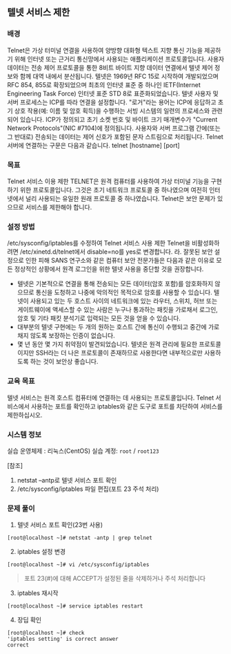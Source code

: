 ## 텔넷 서비스 제한

### 배경
Telnet은 가상 터미널 연결을 사용하여 양방향 대화형 텍스트 지향 통신 기능을 제공하기 위해 인터넷 또는 근거리 통신망에서 사용되는 애플리케이션 프로토콜입니다. 사용자 데이터는 전송 제어 프로토콜을 통한 8비트 바이트 지향 데이터 연결에서 텔넷 제어 정보와 함께 대역 내에서 분산됩니다.
텔넷은 1969년 RFC 15로 시작하여 개발되었으며 RFC 854, 855로 확장되었으며 최초의 인터넷 표준 중 하나인 IETF(Internet Engineering Task Force) 인터넷 표준 STD 8로 표준화되었습니다.
텔넷 사용자 및 서버 프로세스는 ICP를 따라 연결을 설정합니다. "로거"라는 용어는 ICP에 응답하고 초기 상호 작용(예: 이름 및 암호 획득)을 수행하는 서빙 시스템의 일련의 프로세스와 관련되어 있습니다. ICP가 정의되고 초기 소켓 번호 및 바이트 크기 매개변수가 "Current Network Protocols"(NIC #7104)에 정의됩니다.
사용자와 서버 프로그램 간에(또는 그 반대로) 전송되는 데이터는 제어 신호가 포함된 문자 스트림으로 처리됩니다.
Telnet 서버에 연결하는 구문은 다음과 같습니다.
 telnet [hostname] [port]

### 목표
Telnet 서비스 이용 제한
TELNET은 원격 컴퓨터를 사용하여 가상 터미널 기능을 구현하기 위한 프로토콜입니다. 그것은 초기 네트워크 프로토콜 중 하나였으며 여전히 인터넷에서 널리 사용되는 유일한 원래 프로토콜 중 하나였습니다. Telnet은 보안 문제가 있으므로 서비스를 제한해야 합니다.

### 설정 방법
/etc/sysconfig/iptables를 수정하여 Telnet 서비스 사용 제한
Telnet을 비활성화하려면 /etc/xinetd.d/telnet에서 disable=no를 yes로 변경합니다.
라. 잘못된 보안 설정으로 인한 피해
SANS 연구소와 같은 컴퓨터 보안 전문가들은 다음과 같은 이유로 모든 정상적인 상황에서 원격 로그인을 위한 텔넷 사용을 중단할 것을 권장합니다.
-	텔넷은 기본적으로 연결을 통해 전송되는 모든 데이터(암호 포함)를 암호화하지 않으므로 통신을 도청하고 나중에 악의적인 목적으로 암호를 사용할 수 있습니다. 텔넷이 사용되고 있는 두 호스트 사이의 네트워크에 있는 라우터, 스위치, 허브 또는 게이트웨이에 액세스할 수 있는 사람은 누구나 통과하는 패킷을 가로채서 로그인, 암호 및 기타 패킷 분석기로 입력되는 모든 것을 얻을 수 있습니다.
-	대부분의 텔넷 구현에는 두 개의 원하는 호스트 간에 통신이 수행되고 중간에 가로채지 않도록 보장하는 인증이 없습니다.
-	몇 년 동안 몇 가지 취약점이 발견되었습니다.
텔넷은 원격 관리에 필요한 프로토콜이지만 SSH라는 더 나은 프로토콜이 존재하므로 사용한다면 내부적으로만 사용하도록 하는 것이 보안상 좋습니다.

### 교육 목표
텔넷 서비스는 원격 호스트 컴퓨터에 연결하는 데 사용되는 프로토콜입니다. Telnet 서비스에서 사용하는 포트를 확인하고 iptables와 같은 도구로 포트를 차단하여 서비스를 제한하십시오.

### 시스템 정보
실습 운영체제 : 리눅스(CentOS)
실습 계정: `root` / `root123`

[참조]
1) netstat –antp로 텔넷 서비스 포트 확인
2) /etc/sysconfig/iptables 파일 편집(포트 23 주석 처리)

### 문제 풀이
1. 텔넷 서비스 포트 확인(23번 사용)
```
[root@localhost ~]# netstat -antp | grep telnet
```

2. iptables 설정 변경
```
[root@localhost ~]# vi /etc/sysconfig/iptables
```

> 포트 23(#)에 대해 ACCEPT가 설정된 줄을 삭제하거나 주석 처리합니다
  
3. iptables 재시작 
```
[root@localhost ~]# service iptables restart
```

4. 장딥 확인
```
[root@localhost ~]# check
'iptables setting' is correct answer
correct
```